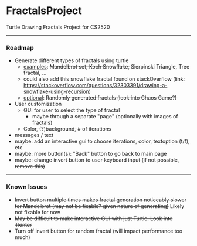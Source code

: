 # FractalsProject
Turtle Drawing Fractals Project for CS2520
***
### Roadmap
- Generate different types of fractals using turtle
  - <ins>examples</ins>: ~~Mandelbrot set, Koch Snowflake,~~ Sierpinski Triangle, Tree fractal, ...
  - could also add this snowflake fractal found on stackOverflow (link: https://stackoverflow.com/questions/32303391/drawing-a-snowflake-using-recursion)
  - <ins>optional</ins>: ~~Randomly generated fractals (look into Chaos Game?)~~
- User customization
  - GUI for user to select the type of fractal
    - maybe through a separate "page" (optionally with images of fractals)
  - ~~Color, (?)background, # of iterations~~
- messages / text
- maybe: add an interactive gui to choose iterations, color, textoption (t/f), etc
- maybe: more button(s): "Back" button to go back to main page
- ~~maybe: change invert button to user keyboard input (if not possible, remove this)~~
***
### Known Issues
- ~~Invert button multiple times makes fractal generation noticeably slower for Mandelbrot (may not be fixable? given nature of generating)~~ Likely not fixable for now
- ~~May be difficult to make interactive GUI with just Turtle. Look into Tkinter~~
- Turn off invert button for random fractal (will impact performance too much)